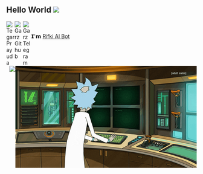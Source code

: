 ## Hello World <img src="https://raw.githubusercontent.com/iampavangandhi/iampavangandhi/master/gifs/Hi.gif" width="30px"></h2>

<a href="https://twitter.com/tegarprayuda3">

  <img align="left" alt="Tegar Prayuda" width="22px" src="https://cdn.jsdelivr.net/npm/simple-icons@v3/icons/twitter.svg" />

</a>

<a href="https://github.com/Rifkialbot2">

  <img align="left" alt="Garz Github" width="22px" src="https://cdn.jsdelivr.net/npm/simple-icons@v3/icons/github.svg" />

</a>

<a href="https://t.me/sss">

  <img align="left" alt="Garz Telegram" width="22px" src="https://cdn.jsdelivr.net/npm/simple-icons@v3/icons/telegram.svg" />

</a>

<br />

<img align="right" alt="GIF" src="https://github.com/darshan-jain/darshan-jain/blob/master/rick.gif" />

𝗜'𝗺 [Rifki Al Bot](https://github.com/Rifkialbot2)

<img align="right" src="https://github-readme-stats.vercel.app/api?username=GarzProject&show_icons=true&hide_border=true">